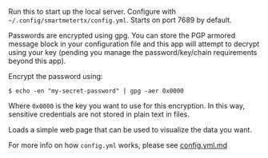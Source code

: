 Run this to start up the local server.
Configure with `~/.config/smartmetertx/config.yml`.
Starts on port 7689 by default.

Passwords are encrypted using gpg. You can store the PGP armored message block in your configuration
file and this app will attempt to decrypt using your key (pending you manage the password/key/chain requirements beyond this app).

Encrypt the password using:

    $ echo -en "my-secret-password" | gpg -aer 0x0000

Where `0x0000` is the key you want to use for this encryption.
In this way, sensitive credentials are not stored in plain text in files.

Loads a simple web page that can be used to visualize the data you want.

For more info on how `config.yml` works, please see [config.yml.md](./config.yml.md)
